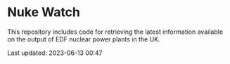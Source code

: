 # Nuke Watch

This repository includes code for retrieving the latest information available on the output of EDF nuclear power plants in the UK.

Last updated: 2023-06-13 00:47